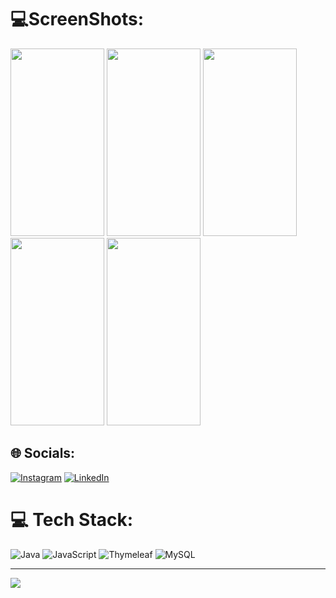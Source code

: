 
# 💻ScreenShots:
<img src="https://user-images.githubusercontent.com/87200953/228618046-d6db622a-3229-445d-9d35-c267b4253948.jpeg" width="150" height="300"> <img src="https://user-images.githubusercontent.com/87200953/228618016-86741eee-12d3-40a6-96ba-2dbb617673fe.jpeg" width="150" height="300"> 
<img src="https://user-images.githubusercontent.com/87200953/228617987-007aa395-00aa-4fa2-86e7-1cc005c53a45.jpeg" width="150" height="300">
<img src="https://user-images.githubusercontent.com/87200953/228617863-d7e68286-f932-4b8c-82c8-d97c1834e4fd.jpeg" width="150" height="300">
<img src="https://user-images.githubusercontent.com/87200953/228615523-bd9c4333-03b6-4bb9-bc8e-3862c2506421.jpeg" width="150" height="300">


## 🌐 Socials:
[![Instagram](https://img.shields.io/badge/Instagram-%23E4405F.svg?logo=Instagram&logoColor=white)](https://instagram.com/Isthifa._) [![LinkedIn](https://img.shields.io/badge/LinkedIn-%230077B5.svg?logo=linkedin&logoColor=white)](https://linkedin.com/in/Isthifa) 

# 💻 Tech Stack:
![Java](https://img.shields.io/badge/java-%23ED8B00.svg?style=for-the-badge&logo=java&logoColor=white) ![JavaScript](https://img.shields.io/badge/javascript-%23323330.svg?style=for-the-badge&logo=javascript&logoColor=%23F7DF1E) ![Thymeleaf](https://img.shields.io/badge/Thymeleaf-%23005C0F.svg?style=for-the-badge&logo=Thymeleaf&logoColor=white) ![MySQL](https://img.shields.io/badge/mysql-%2300f.svg?style=for-the-badge&logo=mysql&logoColor=white)<br>

---
[![](https://visitcount.itsvg.in/api?id=isthifa&icon=0&color=0)](https://visitcount.itsvg.in)

<!-- Proudly created with GPRM ( https://gprm.itsvg.in ) -->
